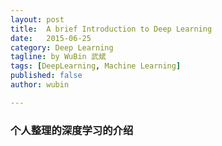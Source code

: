 ```yaml
---
layout: post
title:  A brief Introduction to Deep Learning
date:   2015-06-25
category: Deep Learning
tagline: by WuBin 武斌
tags: [DeepLearning, Machine Learning]
published: false
author: wubin

---
```


### 个人整理的深度学习的介绍

